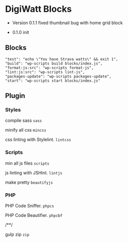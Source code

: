 # DigiWatt Blocks

* Version 0.1.1
fixed thumbnail bug with home grid block

* 0.1.0
init

## Blocks

```
"test": "echo \"You have Strava watts\" && exit 1",
"build": "wp-scripts build blocks/index.js",
"format:js:src": "wp-scripts format-js",
"lint:js:src": "wp-scripts lint-js",
"packages-update": "wp-scripts packages-update",
"start": "wp-scripts start blocks/index.js"
```

## Plugin

### Styles

compile sass
`sass`

minify all css
`mincss`

css linting with Stylelint.
`lintcss`

### Scripts

min all js files
`scripts`

js linting with JSHint.
`lintjs`

make pretty
`beautifyjs`

### PHP

PHP Code Sniffer.
`phpcs`

PHP Code Beautifier.
`phpcbf`

/**/

gulp zip
`zip`
